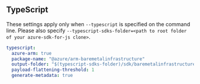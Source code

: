 ## TypeScript

These settings apply only when `--typescript` is specified on the command line.
Please also specify `--typescript-sdks-folder=<path to root folder of your azure-sdk-for-js clone>`.

```yaml $(typescript)
typescript:
  azure-arm: true
  package-name: "@azure/arm-baremetalinfrastructure"
  output-folder: "$(typescript-sdks-folder)/sdk/baremetalinfrastructure/arm-baremetalinfrastructure"
  payload-flattening-threshold: 1
  generate-metadata: true
```
